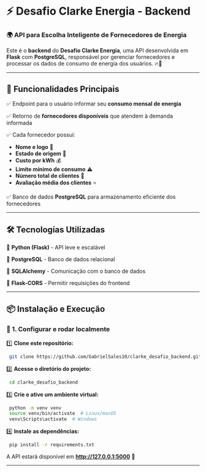 # ⚡ Desafio Clarke Energia - Backend

### 🌍 API para Escolha Inteligente de Fornecedores de Energia

Este é o **backend** do **Desafio Clarke Energia**, uma API desenvolvida em **Flask** com **PostgreSQL**, responsável por gerenciar fornecedores e processar os dados de consumo de energia dos usuários. 🔥🚀

---

## 🚀 Funcionalidades Principais
✅ Endpoint para o usuário informar seu **consumo mensal de energia**

✅ Retorno de **fornecedores disponíveis** que atendem à demanda informada

✅ Cada fornecedor possui:
   - **Nome e logo** 🏢
   - **Estado de origem** 📍
   - **Custo por kWh** 💰
   - **Limite mínimo de consumo** ⚠️
   - **Número total de clientes** 👥
   - **Avaliação média dos clientes** ⭐

✅ Banco de dados **PostgreSQL** para armazenamento eficiente dos fornecedores

---

## 🛠️ Tecnologias Utilizadas

🔹 **Python (Flask)** - API leve e escalável

🔹 **PostgreSQL** - Banco de dados relacional

🔹 **SQLAlchemy** - Comunicação com o banco de dados

🔹 **Flask-CORS** - Permitir requisições do frontend

---

## 📦 Instalação e Execução

### 🔧 1. Configurar e rodar localmente

1️⃣ **Clone este repositório:**
```bash
 git clone https://github.com/GabrielSales10/clarke_desafio_backend.git
```

2️⃣ **Acesse o diretório do projeto:**
```bash
 cd clarke_desafio_backend
```

3️⃣ **Crie e ative um ambiente virtual:**
```bash
 python -m venv venv
 source venv/bin/activate  # Linux/macOS
 venv\Scripts\activate  # Windows
```

4️⃣ **Instale as dependências:**
```bash
 pip install -r requirements.txt
```

A API estará disponível em **http://127.0.0.1:5000** 🚀

---
